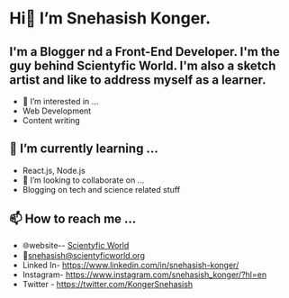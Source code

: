 # Hi👋 I’m Snehasish Konger.
## I'm a Blogger nd a Front-End Developer. I'm the guy behind Scientyfic World. I'm also a sketch artist and like to address myself as a learner.
- 👀 I’m interested in ...
- Web Development
- Content writing
## 🌱 I’m currently learning ...
- React.js, Node.js
- 💞️ I’m looking to collaborate on ...
- Blogging on tech and science related stuff
## 📫 How to reach me ...
- 🌐website-- <a href="https://scientyficworld.org/" rel="dofollow" target="_blank">Scientyfic World</a>
- 📧snehasish@scientyficworld.org
- Linked In- https://www.linkedin.com/in/snehasish-konger/
- Instagram- https://www.instagram.com/snehasish_konger/?hl=en
- Twitter - https://twitter.com/KongerSnehasish

<!---
Snehasish-Konger/Snehasish-Konger is a ✨ special ✨ repository because its `README.md` (this file) appears on your GitHub profile.
You can click the Preview link to take a look at your changes.
--->
